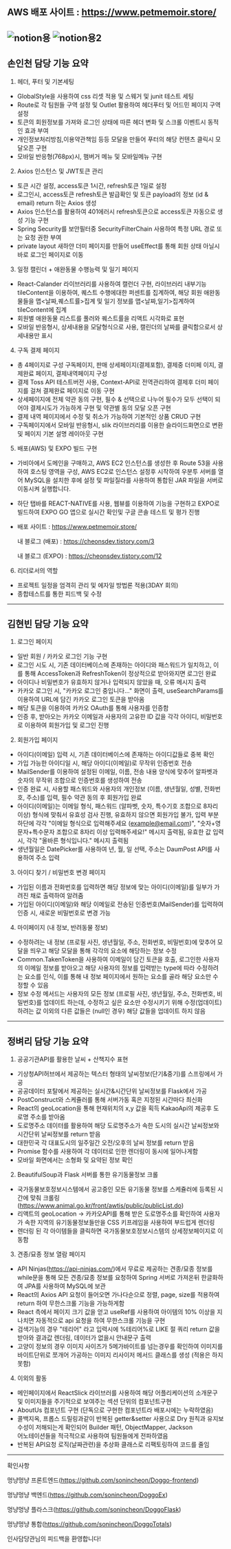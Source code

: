 
## AWS 배포 사이트 : https://www.petmemoir.store/
![notion용](https://github.com/sonincheon/Doggo-frontend/assets/142462485/c23a0c72-e634-4726-a5ac-dff07aef02aa)
![notion용2](https://github.com/sonincheon/Doggo-frontend/assets/142462485/7b5170f2-9ee8-4909-a375-88005d807c9a)
---
## 손인천 담당 기능 요약 ##

1. 헤더, 푸터 및 기본세팅
  - GlobalStyle을 사용하여 css 리셋 적용 및 스웨거 및 junit 테스트 세팅
  - Route로 각 팀원들 구역 설정 및 Outlet 활용하여 헤더푸터 및 어드민
    페이지 구역 설정
  - 토큰의 회원정보를 가져와 로그인 상태에 따른 헤더 변화 및 스크롤
    이벤트시 동적인 효과 부여
  - 개인정보처리방침,이용약관책임 등등 모달을 만들어 푸터의 해당 컨텐츠
    클릭시 모달오픈 구현
  - 모바일 반응형(768px)시, 햄버거 메뉴 및 모바일메뉴 구현
    
2. Axios 인스턴스 및 JWT토큰 관리
  - 토큰 시간 설정, access토큰 1시간, refresh토큰 1일로 설정 
  - 로그인시, access토큰 refresh토큰 발급확인 및 토큰 payload의 정보
    (id & email) return 하는 Axios 생성  
  - Axios 인스턴스를 활용하여 401에러시 refresh토큰으로 access토큰
    자동으로 생성 기능 구현
  - Spring Security를 보안필터중 SecurityFilterChain 사용하여 특정
    URL 경로 또는 요청 권한 부여
  - private layout 새하얀 더미 페이지를 만들어 useEffect를 통해 회원
    상태 아닐시 바로 로그인 페이지로 이동

3. 일정 캘린더 + 애완동물 수행능력 및 일기 페이지
  - React-Calander 라이브러리를 사용하여 캘런더 구현, 라이브러리 내부기능
    tileContent을 이용하여, 퀘스트 수행에대한 퍼센트를 집계하여, 해당 회원
    애완동물들을 맵<날짜,퀘스트률>집계 및 일기 정보를 맵<날짜,일기>집계하여
    tileContent에 집계
  - 회원별 애완동물 리스트를 풀러와 퀘스트률을 리액트 시각화로 표현
  - 모바일 반응형시, 상세내용을 모달형식으로 사용, 캘린더의 날짜를
    클릭함으로서 상세내용만 표시

4. 구독 결제 페이지
  - 총 4페이지로 구성 구독페이지, 판매 상세페이지(결제포함), 결제중 더미페
    이지, 결제완료 페이지, 결제내역페이지 구성
  - 결제 Toss API 테스트버전 사용, Context-API로 전역관리하여 결제후 더미
    페이지를 걸쳐 결제완료 페이지로 이동 구현
  - 상세페이지에 전체 약관 동의 구현, 필수 & 선택으로 나누어 필수가 모두
    선택이 되어야 결제시도가 가능하게 구현 및 약관별 동의 모달 오픈 구현
  - 결제 내역 페이지에서 수정 및 취소가 가능하여 기본적인 상품 CRUD 구현 
  - 구독페이지에서 모바일 반응형시, slik 라이브러리를 이용한 슬라이드화면으로
    변환 및 페이지 기본 설명 레이아웃 구현

5. 배포(AWS) 및 EXPO 빌드 구현
  - 가비아에서 도메인을 구매하고, AWS EC2 인스턴스를 생성한 후 Route 53을
    사용하여 호스팅 영역을 구성, AWS EC2로 인스턴스 설정후 시작하여 우분투
    서버를 열어 MySQL을 설치한 후에 설정 및 파일질라를 사용하여 통합된 JAR
    파일을 서버로 이동시켜 실행합니다.
  - 하단 탭바를 REACT-NATIVE를 사용, 웹뷰를 이용하여 기능을 구현하고 EXPO로
    빌드하여 EXPO GO 앱으로 실시간 확인및 구글 콘솔 테스트 및 평가 진행
  - 배포 사이트 : https://www.petmemoir.store/

    내 블로그 (배포) : https://cheonsdev.tistory.com/3
    
    내 블로그 (EXPO) : https://cheonsdev.tistory.com/12

6. 리더로서의 역할
  - 프로젝트 일정을 엄격히 관리 및 에자일 방법론 적용(3DAY 회의)
  - 종합테스트를 통한 피드백 및 수정

---
## 김현빈 담당 기능 요약 ##

1. 로그인 페이지
  - 일반 회원 / 카카오 로그인 기능 구현
  - 로그인 시도 시, 기존 데이터베이스에 존재하는 아이디와 패스워드가 일치하고,
    이를 통해 AccessToken과 RefreshToken이 정상적으로 받아와지면 로그인 완료
  - 아이디나 비밀번호가 유효하지 않거나 입력되지 않았을 때, 오류 메시지 출력
  - 카카오 로그인 시, "카카오 로그인 중입니다..." 화면이 출력,
    useSearchParams를 이용하여 URL에 담긴 카카오 로그인 토큰을 받아옴
  - 해당 토큰을 이용하여 카카오 OAuth를 통해 사용자를 인증함
  - 인증 후, 받아오는 카카오 이메일과 사용자의 고유한 ID 값을 각각
    아이디, 비밀번호로 이용하여 회원가입 및 로그인 진행
    
2. 회원가입 페이지
  - 아이디(이메일) 입력 시, 기존 데이터베이스에 존재하는 아이디값들로 중복 확인
  - 가입 가능한 아이디일 시, 해당 아이디(이메일)로 무작위 인증번호 전송
  - MailSender를 이용하여 설정된 이메일, 이름, 전송 내용 양식에 맞추어
    알파벳과 숫자의 무작위 조합으로 인증번호를 생성하여 전송
  - 인증 완료 시, 사용할 패스워드와 사용자의 개인정보 (이름, 생년월일, 성별, 전화번호, 주소)를
    입력, 필수 약관 동의 후 회원가입 완료
  - 아이디(이메일)는 이메일 형식, 패스워드 (알파벳, 숫자, 특수기호 조합으로 8자리 이상) 형식에
    맞춰서 유효성 검사 진행, 유효하지 않으면 회원가입 불가, 입력 부분 하단에 각각
    "이메일 형식으로 입력해주세요 (example@email.com)", "숫자+영문자+특수문자 조합으로 8자리 이상 입력해주세요!"
    메시지 출력됨, 유효한 값 입력 시, 각각 "올바른 형식입니다." 메시지 출력됨
  - 생년월일은 DatePicker를 사용하여 년, 월, 일 선택, 주소는 DaumPost API를 사용하여 주소 입력

3. 아이디 찾기 / 비밀번호 변경 페이지
  - 가입된 이름과 전화번호를 입력하면 해당 정보에 맞는 아이디(이메일)를 일부가 가려진 채로 출력하여 알려줌
  - 가입된 아이디(이메일)와 해당 이메일로 전송된 인증번호(MailSender)를 입력하여 인증 시,
    새로운 비밀번호로 변경 가능


4. 마이페이지 (내 정보, 반려동물 정보)
  - 수정하려는 내 정보 (프로필 사진, 생년월일, 주소, 전화번호, 비밀번호)에 맞추어 모달을 띄우고
    해당 모달을 통해 각각의 요소에 해당하는 정보 수정
  - Common.TakenToken을 사용하여 이메일이 담긴 토큰을 호출, 로그인한 사용자의 이메일 정보를 받아오고
    해당 사용자의 정보를 입력받는 type에 따라 수정하려는 요소를 인식, 이를 통해 내 정보 페이지에서 원하는
    요소를 골라 해당 요소만 수정할 수 있음
  - 정보 수정 메서드는 사용자의 모든 정보 (프로필 사진, 생년월일, 주소, 전화번호, 비밀번호)를
    업데이트 하는데, 수정하고 싶은 요소만 수정시키기 위해 수정(업데이트)하려는 값 이외의
    다른 값들은 (null인 경우) 해당 값들을 업데이트 하지 않음

---
## 정벼리 담당 기능 요약 ##

1. 공공기관API를 활용한 날씨 + 산책지수 표현
 - 기상청API허브에서 제공하는 텍스터 형태의 날씨정보(단기&중기)를 
    스프링에서 가공
 - 공공데이터 포탈에서 제공하는 실시간&시간단위 날씨정보를 Flask에서 가공
 - PostConstruct와 스케쥴러를 통해 서버가동 혹은 지정된 시간마다 최신화
 - React의 geoLocation을 통해 현재위치의 x,y 값을 획득 KakaoApi의 
   제공후 도로명 주소를 받아옴
 - 도로명주소 데이터를 활용하여 해당 도로명주소가 속한 도시의 실시간 
   날씨정보와 시간단위 날씨정보를 return 받음
 - 대한민국 각 대표도시의 일주일간 오전/오후의 날씨 정보를 return 받음
 - Promise 함수를 사용하여 각 데이터로 인한 렌더링이 동시에 일어나게함
 - 모바일 화면에서는 소형화 및 요약된 정보 확인

2. BeautifulSoup과 Flask 서버를 통한 유기동물정보 크롤
 - 국가동물보호정보시스템에서 공고중인 모든 유기동물 정보를 스케쥴러에 
   등록된 시간에 맞춰 크롤링 
  (https://www.animal.go.kr/front/awtis/public/publicList.do)
 - 리액트의 geoLocation -> 카카오API를 통해 받은 도로명주소를 확인하여 
   사용자가 속한 지역의 유기동물정보들만을 CSS 키프레임을 사용하여 
   부드럽게 렌더링
 - 렌더링 된 각 아이템들을 클릭하면 국가동물보호정보시스템의 
   상세정보페이지로 이동함

3. 견종/묘종 정보 열람 페이지

 - API Ninjas(https://api-ninjas.com/)에서 무료로 제공하는 견종/묘종 
   정보를 while문을 통해 모든 견종/묘종 정보를 요청하여 Spring 서버로 
   가져온뒤 한글화하여 JPA를 사용하여 MySQL에 보관
 - React의 Axios API 요청이 들어오면 가나다순으로 정렬, page, size를 
   적용하여 return 하여 무한스크롤 기능을 가능하게함
 - React 측에서 페이지 크기 값을 얻고 useRef를 사용하여 아이템의 10% 
   이상을 지나치면 자동적으로 api 요청을 하여 무한스크롤 기능을 구현
 - 검색기능의 경우 "테리어" 라고 입력시에 %테리어%로 LIKE 절 쿼리 return 
   값을 받아와 결과값 렌더링, 데이터가 없을시 안내문구 출력
 - 고양이 정보의 경우 이미지 사이즈가 5메가바이트를 넘는경우를 확인하여 
   이미지를 바이트단위로 쪼개어 가공하는 이미지 리사이저 메서드 클래스를 
   생성 (적용은 하지 못함)

4. 이외의 활동
 - 메인페이지에서 ReactSlick 라이브러를 사용하여 해당 어플리케이션의 
   소개문구 및 이미지들을 주기적으로 보여주는 섹션 단위의 컴포넌트구현
 - AboutUs 컴포넌트 구현 (단독으로 구현한 컴포넌트라 배포시에는 
    누락하였음)
 - 콜백지옥, 프롭스 드릴링과같이 반복된 getter&setter 사용으로 Dry 원칙과
   유지보수성이 저해되는게 확인되어 Builder 패턴, ObjectMapper, Jackson   
   어노테이션들을 적극적으로 사용하여 팀원들에게 전파하였음
 - 반복된 API요청 로직(날짜관련)을 추상화 클래스로 리팩토링하여 코드를 줄임

---
확인사항

멍냥멍냥 프론트엔드(https://github.com/sonincheon/Doggo-frontend)

멍냥멍냥 백엔드(https://github.com/sonincheon/DoggoEx)

멍냥멍냥 플라스크(https://github.com/sonincheon/DoggoFlask)

멍냥멍냥 통합(https://github.com/sonincheon/DoggoTotals)

인사담당관님의 피드백을 환영합니다!
